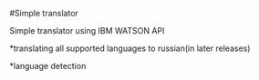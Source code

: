 #Simple translator

Simple translator using IBM WATSON API

*translating all supported languages to russian(in later releases)

*language detection
